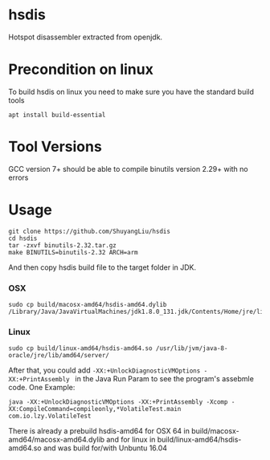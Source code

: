 # hsdis
Hotspot disassembler extracted from openjdk.

# Precondition on linux
To build hsdis on linux you need to make sure you have the standard build tools
```
apt install build-essential
```

# Tool Versions
GCC version 7+ should be able to compile binutils version 2.29+ with no errors


# Usage
```
git clone https://github.com/ShuyangLiu/hsdis
cd hsdis
tar -zxvf binutils-2.32.tar.gz
make BINUTILS=binutils-2.32 ARCH=arm
```
And then copy hsdis build file to the target folder in JDK.

### OSX
```
sudo cp build/macosx-amd64/hsdis-amd64.dylib /Library/Java/JavaVirtualMachines/jdk1.8.0_131.jdk/Contents/Home/jre/lib/server/
```
### Linux
```
sudo cp build/linux-amd64/hsdis-amd64.so /usr/lib/jvm/java-8-oracle/jre/lib/amd64/server/
```

After that, you could add `-XX:+UnlockDiagnosticVMOptions -XX:+PrintAssembly ` in the Java Run Param to see the program's assebmle code.
One Example:
```
java -XX:+UnlockDiagnosticVMOptions -XX:+PrintAssembly -Xcomp -XX:CompileCommand=compileonly,*VolatileTest.main com.io.lzy.VolatileTest

```

There is already a prebuild hsdis-amd64 for OSX 64 in build/macosx-amd64/macosx-amd64.dylib and for linux in build/linux-amd64/hsdis-amd64.so and was build for/with Unbuntu 16.04
